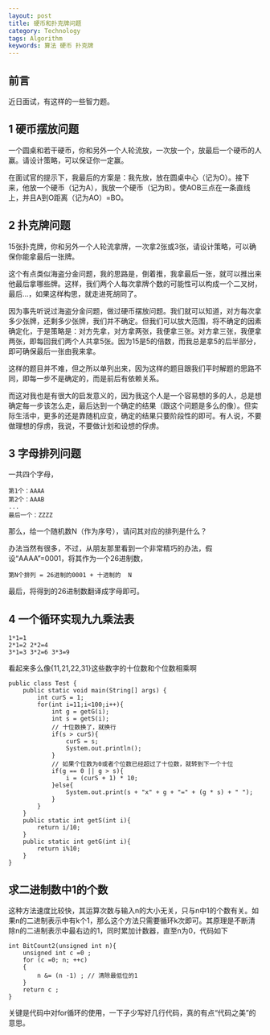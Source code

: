 ```yaml
---
layout: post
title: 硬币和扑克牌问题
category: Technology
tags: Algorithm
keywords: 算法 硬币 扑克牌
---
```



## 前言 ##

近日面试，有这样的一些智力题。

## 1 硬币摆放问题 ##

一个圆桌和若干硬币，你和另外一个人轮流放，一次放一个，放最后一个硬币的人赢。请设计策略，可以保证你一定赢。

在面试官的提示下，我最后的方案是：我先放，放在圆桌中心（记为O）。接下来，他放一个硬币（记为A），我放一个硬币（记为B）。使AOB三点在一条直线上，并且A到O距离（记为AO）=BO。

## 2 扑克牌问题 ##

15张扑克牌，你和另外一个人轮流拿牌，一次拿2张或3张，请设计策略，可以确保你能拿最后一张牌。

这个有点类似海盗分金问题，我的思路是，倒着推，我拿最后一张，就可以推出来他最后拿哪些牌。这样，我们两个人每次拿牌个数的可能性可以构成一个二叉树，最后...，如果这样构思，就走进死胡同了。

因为事先听说过海盗分金问题，做过硬币摆放问题。我们就可以知道，对方每次拿多少张牌，还剩多少张牌，我们并不确定。但我们可以放大范围，将不确定的因素确定化，于是策略是：对方先拿，对方拿两张，我便拿三张。对方拿三张，我便拿两张，即每回我们两个人共拿5张。因为15是5的倍数，而我总是拿5的后半部分，即可确保最后一张由我来拿。

这样的题目并不难，但之所以单列出来，因为这样的题目跟我们平时解题的思路不同，即每一步不是确定的，而是前后有依赖关系。

而这对我也是有很大的启发意义的，因为我这个人是一个容易想的多的人，总是想确定每一步该怎么走，最后达到一个确定的结果（跟这个问题是多么的像）。但实际生活中，更多的还是靠随机应变，确定的结果只要阶段性的即可。有人说，不要做理想的俘虏，我说，不要做计划和设想的俘虏。

## 3 字母排列问题

一共四个字母，

    第1个：AAAA
    第2个：AAAB
    ...
    最后一个：ZZZZ
    
那么，给一个随机数N（作为序号），请问其对应的排列是什么？

办法当然有很多，不过，从朋友那里看到一个非常精巧的办法，假设“AAAA”=0001，将其作为一个26进制数，

    第N个排列 = 26进制的0001 + 十进制的  N

最后，将得到的26进制数翻译成字母即可。
    

## 4 一个循环实现九九乘法表


    1*1=1
    2*1=2 2*2=4
    3*1=3 3*2=6 3*3=9
    

看起来多么像{11,21,22,31}这些数字的十位数和个位数相乘啊     

    public class Test {
    	public static void main(String[] args) {
    		int curS = 1;
    		for(int i=11;i<100;i++){
    			int g = getG(i);
    			int s = getS(i);
    			// 十位数换了，就换行
    			if(s > curS){
    				curS = s;
    				System.out.println();
    			}
    			// 如果个位数为0或者个位数已经超过了十位数，就转到下一个十位
    			if(g == 0 || g > s){
    				i = (curS + 1) * 10;
    			}else{
    				System.out.print(s + "x" + g + "=" + (g * s) + " ");
    			}
    		}
    	}
    	public static int getS(int i){
    		return i/10;
    	}
    	public static int getG(int i){
    		return i%10;
    	}
    }

## 求二进制数中1的个数

这种方法速度比较快，其运算次数与输入n的大小无关，只与n中1的个数有关。如果n的二进制表示中有k个1，那么这个方法只需要循环k次即可。其原理是不断清除n的二进制表示中最右边的1，同时累加计数器，直至n为0，代码如下

    int BitCount2(unsigned int n){
        unsigned int c =0 ;
        for (c =0; n; ++c)
        {
            n &= (n -1) ; // 清除最低位的1
        }
        return c ;
    }
    
关键是代码中对for循环的使用，一下子少写好几行代码，真的有点“代码之美”的意思。